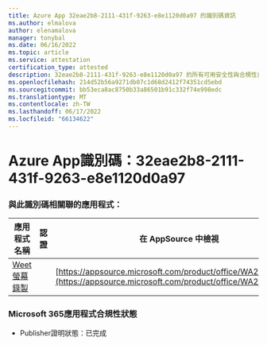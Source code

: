 ```yaml
---
title: Azure App 32eae2b8-2111-431f-9263-e8e1120d0a97 的識別碼資訊
ms.author: elmalova
author: elenamalova
manager: tonybal
ms.date: 06/16/2022
ms.topic: article
ms.service: attestation
certification_type: attested
description: 32eae2b8-2111-431f-9263-e8e1120d0a97 的所有可用安全性與合規性資訊。
ms.openlocfilehash: 214d52b56a9271db07c1d68d2412f74351cd5ebd
ms.sourcegitcommit: bb53eca8ac8750b33a86501b91c332f74e998edc
ms.translationtype: MT
ms.contentlocale: zh-TW
ms.lasthandoff: 06/17/2022
ms.locfileid: "66134622"
---
```

# <a name="azure-app-id-32eae2b8-2111-431f-9263-e8e1120d0a97"></a>Azure App識別碼：32eae2b8-2111-431f-9263-e8e1120d0a97


### <a name="apps-associated-with-this-id"></a>與此識別碼相關聯的應用程式：
| **應用程式名稱** | **認證** | **在 AppSource 中檢視** |
|--------------|---------------|-----------------------|
| [Weet 螢幕錄製](../forward/WA200003284.md) |  | [https://appsource.microsoft.com/product/office/WA200003284](https://appsource.microsoft.com/product/office/WA200003284) |

### <a name="microsoft-365-app-compliance-status"></a>Microsoft 365應用程式合規性狀態
- Publisher證明狀態：已完成
